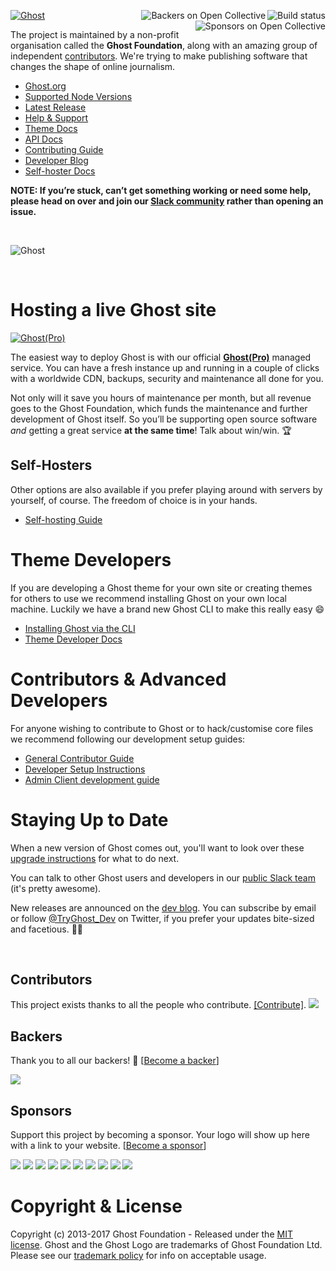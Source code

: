 <a href="https://github.com/TryGhost/Ghost"><img src="https://cloud.githubusercontent.com/assets/120485/18661790/cf942eda-7f17-11e6-9eb6-9c65bfc2abd8.png" alt="Ghost" /></a>
<a href="https://travis-ci.org/TryGhost/Ghost"><img align="right" src="https://travis-ci.org/TryGhost/Ghost.svg?branch=master" alt="Build status" /></a><a href="#backers"><img align="right" src="https://opencollective.com/AlgoWiki/backers/badge.svg" alt="Backers on Open Collective" /></a><a href="#sponsors"><img align="right" src="https://opencollective.com/AlgoWiki/sponsors/badge.svg" alt="Sponsors on Open Collective" /></a>

The project is maintained by a non-profit organisation called the **Ghost Foundation**, along with an amazing group of independent [contributors](https://github.com/TryGhost/Ghost/contributors). We're trying to make publishing software that changes the shape of online journalism.

- [Ghost.org](https://ghost.org)
- [Supported Node Versions](https://docs.ghost.org/v1/docs/supported-node-versions)
- [Latest Release](https://ghost.org/developers/)
- [Help & Support](http://help.ghost.org/)
- [Theme Docs](http://themes.ghost.org/v1/)
- [API Docs](https://api.ghost.org/)
- [Contributing Guide](https://docs.ghost.org/v1/docs/contributing)
- [Developer Blog](http://dev.ghost.org)
- [Self-hoster Docs](http://docs.ghost.org/v1/)

**NOTE: If you’re stuck, can’t get something working or need some help, please head on over and join our [Slack community](https://ghost.org/slack/) rather than opening an issue.**

&nbsp;

![Ghost](https://user-images.githubusercontent.com/120485/28764244-344050c0-75d5-11e7-9314-45bc4177164e.png)

&nbsp;

# Hosting a live Ghost site

<a href="https://ghost.org/pricing"><img src="https://cloud.githubusercontent.com/assets/120485/18662071/f30da886-7f18-11e6-90f2-42c0ade79fd1.png" alt="Ghost(Pro)" /></a>

The easiest way to deploy Ghost is with our official **[Ghost(Pro)](https://ghost.org/pricing/)** managed service. You can have a fresh instance up and running in a couple of clicks with a worldwide CDN, backups, security and maintenance all done for you.

Not only will it save you hours of maintenance per month, but all revenue goes to the Ghost Foundation, which funds the maintenance and further development of Ghost itself. So you’ll be supporting open source software *and* getting a great service **at the same time**! Talk about win/win. :trophy:

## Self-Hosters

Other options are also available if you prefer playing around with servers by yourself, of course. The freedom of choice is in your hands.

- [Self-hosting Guide](https://docs.ghost.org/v1/docs/getting-started-guide)


# Theme Developers

If you are developing a Ghost theme for your own site or creating themes for others to use we recommend installing Ghost on your own local machine. Luckily we have a brand new Ghost CLI to make this really easy 😄

- [Installing Ghost via the CLI](https://docs.ghost.org/v1/docs/install-local)
- [Theme Developer Docs](http://themes.ghost.org)


# Contributors & Advanced Developers

For anyone wishing to contribute to Ghost or to hack/customise core files we recommend following our development setup guides:

- [General Contributor Guide](https://docs.ghost.org/v1/docs/contributing)
- [Developer Setup Instructions](https://docs.ghost.org/v1/docs/working-with-ghost)
- [Admin Client development guide](https://docs.ghost.org/v1/docs/working-with-the-admin-client)


# Staying Up to Date

When a new version of Ghost comes out, you'll want to look over these [upgrade instructions](https://docs.ghost.org/v1/docs/upgrade) for what to do next.

You can talk to other Ghost users and developers in our [public Slack team](https://ghost.org/slack/) (it's pretty awesome).

New releases are announced on the [dev blog](http://dev.ghost.org/tag/releases/). You can subscribe by email or follow [@TryGhost_Dev](https://twitter.com/tryghost_dev) on Twitter, if you prefer your updates bite-sized and facetious. :saxophone::turtle:

&nbsp;


## Contributors

This project exists thanks to all the people who contribute. [[Contribute]](CONTRIBUTING.md).
<a href="graphs/contributors"><img src="https://opencollective.com/ghost/contributors.svg?width=890" /></a>


## Backers

Thank you to all our backers! 🙏 [[Become a backer](https://opencollective.com/ghost#backer)]

<a href="https://opencollective.com/ghost#backers" target="_blank"><img src="https://opencollective.com/ghost/backers.svg?width=890"></a>


## Sponsors

Support this project by becoming a sponsor. Your logo will show up here with a link to your website. [[Become a sponsor](https://opencollective.com/ghost#sponsor)]

<a href="https://opencollective.com/ghost/sponsor/0/website" target="_blank"><img src="https://opencollective.com/ghost/sponsor/0/avatar.svg"></a>
<a href="https://opencollective.com/ghost/sponsor/1/website" target="_blank"><img src="https://opencollective.com/ghost/sponsor/1/avatar.svg"></a>
<a href="https://opencollective.com/ghost/sponsor/2/website" target="_blank"><img src="https://opencollective.com/ghost/sponsor/2/avatar.svg"></a>
<a href="https://opencollective.com/ghost/sponsor/3/website" target="_blank"><img src="https://opencollective.com/ghost/sponsor/3/avatar.svg"></a>
<a href="https://opencollective.com/ghost/sponsor/4/website" target="_blank"><img src="https://opencollective.com/ghost/sponsor/4/avatar.svg"></a>
<a href="https://opencollective.com/ghost/sponsor/5/website" target="_blank"><img src="https://opencollective.com/ghost/sponsor/5/avatar.svg"></a>
<a href="https://opencollective.com/ghost/sponsor/6/website" target="_blank"><img src="https://opencollective.com/ghost/sponsor/6/avatar.svg"></a>
<a href="https://opencollective.com/ghost/sponsor/7/website" target="_blank"><img src="https://opencollective.com/ghost/sponsor/7/avatar.svg"></a>
<a href="https://opencollective.com/ghost/sponsor/8/website" target="_blank"><img src="https://opencollective.com/ghost/sponsor/8/avatar.svg"></a>
<a href="https://opencollective.com/ghost/sponsor/9/website" target="_blank"><img src="https://opencollective.com/ghost/sponsor/9/avatar.svg"></a>



# Copyright & License

Copyright (c) 2013-2017 Ghost Foundation - Released under the [MIT license](LICENSE). Ghost and the Ghost Logo are trademarks of Ghost Foundation Ltd. Please see our [trademark policy](https://ghost.org/trademark/) for info on acceptable usage.

